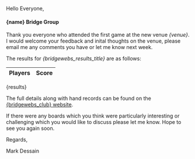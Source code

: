 
Hello Everyone,

#### {name} Bridge Group

Thank you everyone who attended the first game at the new venue _{venue}_. I would welcome your feedback and inital thoughts on the venue, please email me any comments you have or let me know next week.

The results for _{bridgewebs_results_title}_ are as follows:

|Players                         | Score  | 	
|--------------------------------|--------|
{results}

The full details along with hand records can be found on the [{bridgewebs_club} website](http://www.bridgewebs.com/cgi-bin/bwoi/bw.cgi?pid=display_rank&event={session_id}&club={bridgewebs_club}).

If there were any boards which you think were particularly interesting or challenging which you would like to discuss please let me know. Hope to see you again soon.

Regards,

Mark Dessain
